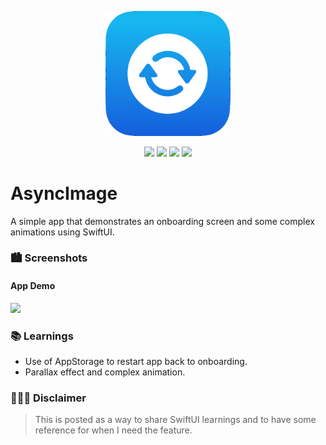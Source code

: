 
<p align="center"><img src="icon.png" width="200"></p>

<p align="center">
    <img src="https://img.shields.io/badge/iOS-15.0+-blue.svg" />
    <img src="https://img.shields.io/badge/Xcode-13.3+-brightgreen.svg" />
    <img src="https://img.shields.io/badge/Swift-5.5-orange.svg" />
    <img src="https://img.shields.io/badge/SwiftUI-3.0-red.svg" />
</p>

# AsyncImage
A simple app that demonstrates an onboarding screen and some complex animations using SwiftUI.

### 🏙 Screenshots

#### App Demo

<img src="demo.gif" width="320"/>

### 📚 Learnings

- Use of AppStorage to restart app back to onboarding.
- Parallax effect and complex animation.

### 👨🏻‍⚖️ Disclaimer

> This is posted as a way to share SwiftUI learnings and to have some reference for when I need the feature.
